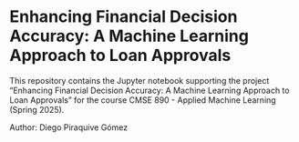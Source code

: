 # Enhancing Financial Decision Accuracy: A Machine Learning Approach to Loan Approvals

This repository contains the Jupyter notebook supporting the project “Enhancing Financial Decision Accuracy: A Machine Learning Approach to Loan Approvals” for the course CMSE 890 - Applied Machine Learning (Spring 2025).

Author: Diego Piraquive Gómez
